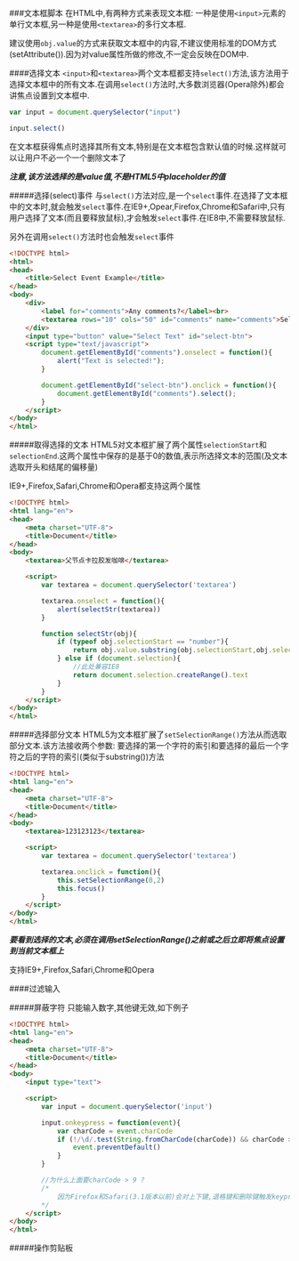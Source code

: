 ###文本框脚本
在HTML中,有两种方式来表现文本框: 一种是使用`<input>`元素的单行文本框,另一种是使用`<textarea>`的多行文本框.

建议使用`obj.value`的方式来获取文本框中的内容,不建议使用标准的DOM方式(setAttribute()).因为对value属性所做的修改,不一定会反映在DOM中.

####选择文本
`<input>`和`<textarea>`两个文本框都支持`select()`方法,该方法用于选择文本框中的所有文本.在调用`select()`方法时,大多数浏览器(Opera除外)都会讲焦点设置到文本框中.

```javascript
var input = document.querySelector("input")

input.select()
```

在文本框获得焦点时选择其所有文本,特别是在文本框包含默认值的时候.这样就可以让用户不必一个一个删除文本了

**_注意,该方法选择的是value值,不是HTML5中placeholder的值_**

#####选择(select)事件
与`select()`方法对应,是一个`select`事件.在选择了文本框中的文本时,就会触发`select`事件.在IE9+,Opear,Firefox,Chrome和Safari中,只有用户选择了文本(而且要释放鼠标),才会触发`select`事件.在IE8中,不需要释放鼠标.

另外在调用`select()`方法时也会触发`select`事件

```html
<!DOCTYPE html>
<html>
<head>
    <title>Select Event Example</title>
</head>
<body>      
    <div>
        <label for="comments">Any comments?</label><br>
        <textarea rows="10" cols="50" id="comments" name="comments">Select some of this text.</textarea>
    </div>
    <input type="button" value="Select Text" id="select-btn">
    <script type="text/javascript">
        document.getElementById("comments").onselect = function(){
            alert("Text is selected!");
        }

        document.getElementById("select-btn").onclick = function(){
            document.getElementById("comments").select();
        }
    </script>
</body>
</html>
```

#####取得选择的文本
HTML5对文本框扩展了两个属性`selectionStart`和`selectionEnd`.这两个属性中保存的是基于0的数值,表示所选择文本的范围(及文本选取开头和结尾的偏移量)

IE9+,Firefox,Safari,Chrome和Opera都支持这两个属性

```html
<!DOCTYPE html>
<html lang="en">
<head>
    <meta charset="UTF-8">
    <title>Document</title>
</head>
<body>
    <textarea>父节点卡拉胶发咖啡</textarea>

    <script>
        var textarea = document.querySelector('textarea')

        textarea.onselect = function(){
            alert(selectStr(textarea))
        }

        function selectStr(obj){
            if (typeof obj.selectionStart == "number"){
                return obj.value.substring(obj.selectionStart,obj.selectionEnd)
            } else if (document.selection){
                //此处兼容IE8
                return document.selection.createRange().text
            }
        }
    </script>
</body>
</html>
```

#####选择部分文本
HTML5为文本框扩展了`setSelectionRange()`方法从而选取部分文本.该方法接收两个参数: 要选择的第一个字符的索引和要选择的最后一个字符之后的字符的索引(类似于substring())方法

```html
<!DOCTYPE html>
<html lang="en">
<head>
    <meta charset="UTF-8">
    <title>Document</title>
</head>
<body>
    <textarea>123123123</textarea>

    <script>
        var textarea = document.querySelector('textarea')

        textarea.onclick = function(){
            this.setSelectionRange(0,2)
            this.focus()
        }
    </script>
</body>
</html>
```

**_要看到选择的文本,必须在调用setSelectionRange()之前或之后立即将焦点设置到当前文本框上_**

支持IE9+,Firefox,Safari,Chrome和Opera

####过滤输入

#####屏蔽字符
只能输入数字,其他键无效,如下例子

```html
<!DOCTYPE html>
<html lang="en">
<head>
    <meta charset="UTF-8">
    <title>Document</title>
</head>
<body>
    <input type="text">

    <script>
        var input = document.querySelector('input')

        input.onkeypress = function(event){
            var charCode = event.charCode
            if (!/\d/.test(String.fromCharCode(charCode)) && charCode > 9 && !event.ctrlKey){
                event.preventDefault()
            }
        }

        //为什么上面要charCode > 9 ?
        /*
            因为Firefox和Safari(3.1版本以前)会对上下键,退格键和删除键触发keypress事件.这意味着仅考虑屏蔽不是数值的字符还不够,还要避免屏蔽这些极为常用和必要的键.所幸,要检测这些键不难.在Firefox中,所有非字符键触发的keypress事件对应的字符编码为0,而在Safari3以前版本中,对应的字符编码全部为8
        */
    </script>
</body>
</html>
```

#####操作剪贴板


